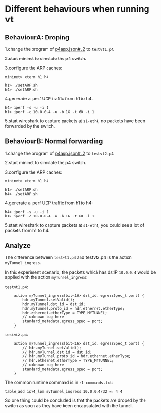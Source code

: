 # Different behaviours when running vt

## BehaviourA: Droping

1.change the program of [p4app.json#L2](testvt/p4app.json#L2) to `testvt1.p4`.

2.start mininet to simulate the p4 switch.

3.configure the ARP caches:

```
mininet> xterm h1 h4

h1> ./setARP.sh
h4> ./setARP.sh
```

4.generate a iperf UDP traffic from h1 to h4:

```
h4> iperf -s -u -i 1
h1> iperf -c 10.0.0.4 -u -b 1G -t 60 -i 1
```

5.start wireshark to capture packets at `s1-eth4`, no packets have been forwarded by the switch.

## BehaviourB: Normal forwarding

1.change the program of [p4app.json#L2](testvt/p4app.json#L2) to `testvt2.p4`.

2.start mininet to simulate the p4 switch.

3.configure the ARP caches:

```
mininet> xterm h1 h4

h1> ./setARP.sh
h4> ./setARP.sh
```

4.generate a iperf UDP traffic from h1 to h4:

```
h4> iperf -s -u -i 1
h1> iperf -c 10.0.0.4 -u -b 1G -t 60 -i 1
```

5.start wireshark to capture packets at `s1-eth4`, you could see a lot of packets from h1 to h4.

## Analyze

The difference between `testvt1.p4` and testvt2.p4 is the action `myTunnel_ingress`.

In this experiment scenario, the packets which has dstIP `10.0.0.4` would be applied with the action `myTunnel_ingress`:

`testvt1.p4`:

```
    action myTunnel_ingress(bit<16> dst_id, egressSpec_t port) {
        hdr.myTunnel.setValid();
        hdr.myTunnel.dst_id = dst_id;
        hdr.myTunnel.proto_id = hdr.ethernet.etherType;
        hdr.ethernet.etherType = TYPE_MYTUNNEL;
        // unknown bug here
        standard_metadata.egress_spec = port;
    }
```

`testvt2.p4`:

```
    action myTunnel_ingress(bit<16> dst_id, egressSpec_t port) {
        // hdr.myTunnel.setValid();
        // hdr.myTunnel.dst_id = dst_id;
        // hdr.myTunnel.proto_id = hdr.ethernet.etherType;
        // hdr.ethernet.etherType = TYPE_MYTUNNEL;
        // unknown bug here
        standard_metadata.egress_spec = port;
    }
```

The common runtime command is in `s1-commands.txt`:

```
table_add ipv4_lpm myTunnel_ingress 10.0.0.4/32 => 4 4
```

So one thing could be concluded is that the packets are droped by the switch as soon as they have been encapsulated with the tunnel.

